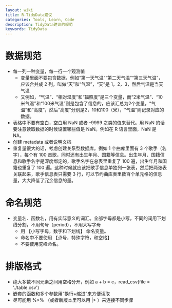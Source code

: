 ```yaml
---
layout: wiki
title: R-TidyData建议
categories: Tools, Learn, Code
description: TidyData建议的规范
keywords: TidyData
---
```


# 数据规范
- 每一列一种变量，每一行一个观测值
    - 变量里面不要包含数据，例如“第一天气温”“第二天气温”“第三天气温”，应该合并成 2 列，叫做“天”和“气温”，“天”是 1，2，3，然后气温是当天气温
    - 又例如，“气温”、“相对湿度”和“辐照度”是三个变量，而“2米气温”、“10米气温”和“100米气温”则是包含了信息的，应该汇总为2个变量，“气温”和“高度”，然后“高度”分别是2，10和100（米），“气温”则记录对应的数据。
- 表格中不要有空白，空白用 NaN 或者 -9999 之类的值来替代。用 NaN 的话要注意读取数据的时候设置哪些值是 NaN。例如在 R 语言里面，NaN 是 NA。
- 创建 metadata 或者说明文档 
- 重复量很大的话，考虑创建关系型数据库。例如 1 个曲库里面有 3 个歌手（名字），每个有 100 首歌，同时还有出生年月、国籍等信息。出生年月、国籍信息和歌手名字是深度绑定的，歌手名字在总表里重复了 100 遍，出生年月和国籍也重复了 100 遍。这种时候就应该把歌手信息单独列一张表，然后把两张表关联起来，歌手信息表只需要 3 行，可以节约曲库表里数百个单元格的信息量，大大降低了冗余信息的量。

# 命名规范
- 变量名、函数名，用有实际意义的词汇。全部字母都是小写，不同的词用下划线分割，不用句号（period），不用大写字母
    - 用 【小写字母，数字和下划线】 命名变量。
    - 命名中不要使用 【点号，特殊字符，和空格】
    - 不要使用驼峰命名。

# 排版格式
- 绝大多数不同元素之间用空格分开，例如 a + b = c，read_csv(file = './table.csv')
- 嵌套的函数和多个参数用“换行+缩进”来方便读取
- 尽可能用 %>% （或者新版本里可以用 |> ）来连接不同步骤